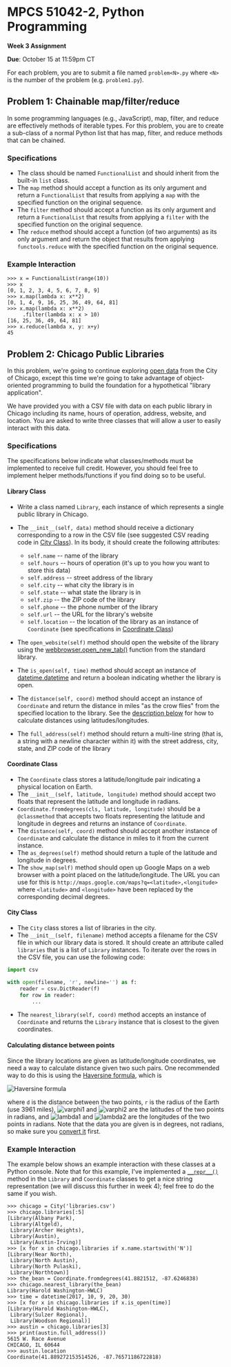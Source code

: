 # MPCS 51042-2, Python Programming

**Week 3 Assignment**

**Due**: October 15 at 11:59pm CT

For each problem, you are to submit a file named `problem<N>.py` where `<N>` is the number of the problem (e.g. `problem1.py`).

## Problem 1: Chainable map/filter/reduce

In some programming languages (e.g., JavaScript), map, filter, and reduce are effectively methods of iterable types. For this problem, you are to create a sub-class of a normal Python list that has map, filter, and reduce methods that can be chained.

### Specifications

- The class should be named `FunctionalList` and should inherit from the built-in `list` class.
- The `map` method should accept a function as its only argument  and return a `FunctionalList` that results from applying a `map` with the specified function on the original sequence.
- The `filter` method should accept a function as its only argument and return a `FunctionalList` that results from applying a `filter` with the specified function on the original sequence.
- The `reduce` method should accept a function (of two arguments) as its only argument and return the object that results from applying `functools.reduce` with the specified function on the original sequence.

### Example Interaction

```pycon
>>> x = FunctionalList(range(10))
>>> x
[0, 1, 2, 3, 4, 5, 6, 7, 8, 9]
>>> x.map(lambda x: x**2)
[0, 1, 4, 9, 16, 25, 36, 49, 64, 81]
>>> x.map(lambda x: x**2)
     .filter(lambda x: x > 10)
[16, 25, 36, 49, 64, 81]
>>> x.reduce(lambda x, y: x+y)
45
```

## Problem 2: Chicago Public Libraries

In this problem, we're going to continue exploring [open data](https://data.cityofchicago.org) from the City of Chicago, except this time we're going to take advantage of object-oriented programming to build the foundation for a hypothetical "library application".

We have provided you with a CSV file with data on each public library in Chicago including its name, hours of operation, address, website, and location. You are asked to write three classes that will allow a user to easily interact with this data.

### Specifications

The specifications below indicate what classes/methods must be implemented to receive full credit. However, you should feel free to implement helper methods/functions if you find doing so to be useful.

#### Library Class

- Write a class named `Library`, each instance of which represents a single public library in Chicago.
- The `__init__(self, data)` method should receive a dictionary corresponding to a row in the CSV file (see suggested CSV reading code in [City Class](#city-class)). In its body, it should create the following attributes:

  - `self.name` -- name of the library
  - `self.hours` -- hours of operation (it's up to you how you want to store this data)
  - `self.address` -- street address of the library
  - `self.city` -- what city the library is in
  - `self.state` -- what state the library is in
  - `self.zip` -- the ZIP code of the library
  - `self.phone` -- the phone number of the library
  - `self.url` -- the URL for the library's website
  - `self.location` -- the location of the library as an instance of
    `Coordinate` (see specifications in [Coordinate Class](#coordinate-class))

- The `open_website(self)` method should open the website of the library using the [webbrowser.open_new_tab()](https://docs.python.org/3/library/webbrowser.html#webbrowser.open_new_tab) function from the standard library.
- The `is_open(self, time)` method should accept an instance of [datetime.datetime](https://docs.python.org/3/library/datetime.html#datetime.datetime) and return a boolean indicating whether the library is open.
- The `distance(self, coord)` method should accept an instance of `Coordinate` and return the distance in miles "as the crow flies" from the specified location to the library. See the [description below](#calculating-distance-between-points) for how to calculate distances using latitudes/longitudes.
- The `full_address(self)` method should return a multi-line string (that is, a string with a newline character within it) with the street address, city, state, and ZIP code of the library

#### Coordinate Class

- The `Coordinate` class stores a latitude/longitude pair indicating a physical location on Earth.
- The `__init__(self, latitude, longitude)` method should accept two floats that represent the latitude and longitude in radians.
- `Coordinate.fromdegrees(cls, latitude, longitude)` should be a `@classmethod` that accepts two floats representing the latitude and longitude in degrees and returns an instance of `Coordinate`.
- The `distance(self, coord)` method should accept another instance of `Coordinate` and calculate the distance in miles to it from the current instance.
- The `as_degrees(self)` method should return a tuple of the latitude and longitude in degrees.
- The `show_map(self)` method should open up Google Maps on a web browser with a point placed on the latitude/longitude. The URL you can use for this is `http://maps.google.com/maps?q=<latitude>,<longitude>` where `<latitude>` and `<longitude>` have been replaced by the corresponding decimal degrees.

#### City Class

- The `City` class stores a list of libraries in the city.
- The `__init__(self, filename)` method accepts a filename for the CSV file in which our library data is stored. It should create an attribute called `libraries` that is a list of `Library` instances. To iterate over the rows in the CSV file, you can use the following code:

```python
import csv

with open(filename, 'r', newline='') as f:
    reader = csv.DictReader(f)
    for row in reader:
        ...
```

- The `nearest_library(self, coord)` method accepts an instance of `Coordinate` and returns the `Library` instance that is closest to the given coordinates.

#### Calculating distance between points

Since the library locations are given as latitude/longitude coordinates, we need a way to calculate distance given two such pairs. One recommended way to do this is using the [Haversine formula](https://en.wikipedia.org/wiki/Haversine_formula), which is

![Haversine formula](http://latex2png.com/output//latex_864209a59a6d48323e698d6899ee6f06.png)

where `d` is the distance between the two points, `r` is the radius of the Earth (use 3961 miles), ![varphi1](http://latex2png.com/output//latex_a4acc5e8a6c299501f90c28a2ddee69a.png) and ![varphi2](http://latex2png.com/output//latex_7256d5a2af8a38823209a802a4b923ab.png) are the latitudes of the two points in radians, and ![lambda1](http://latex2png.com/output//latex_3b3fb8151d8990dfafdc7954410136ff.png) and ![lambda2](http://latex2png.com/output//latex_e3ca12d2ef3a5f3b30188840c05480c7.png) are the longitudes of the two points in radians. Note that the data you are given is in degrees, not radians, so make sure you [convert it](https://en.wikipedia.org/wiki/Radian#Conversion_between_radians_and_degrees) first.

### Example Interaction

The example below shows an example interaction with these classes at a Python console. Note that for this example, I've implemented a [`__repr__()`](https://docs.python.org/3/reference/datamodel.html#object.__repr__) method in the `Library` and `Coordinate` classes to get a nice string representation (we will discuss this further in week 4); feel free to do the same if you wish.

```pycon
>>> chicago = City('libraries.csv')
>>> chicago.libraries[:5]
[Library(Albany Park),
 Library(Altgeld),
 Library(Archer Heights),
 Library(Austin),
 Library(Austin-Irving)]
>>> [x for x in chicago.libraries if x.name.startswith('N')]
[Library(Near North),
 Library(North Austin),
 Library(North Pulaski),
 Library(Northtown)]
>>> the_bean = Coordinate.fromdegrees(41.8821512, -87.6246838)
>>> chicago.nearest_library(the_bean)
Library(Harold Washington-HWLC)
>>> time = datetime(2017, 10, 9, 20, 30)
>>> [x for x in chicago.libraries if x.is_open(time)]
[Library(Harold Washington-HWLC),
 Library(Sulzer Regional),
 Library(Woodson Regional)]
>>> austin = chicago.libraries[3]
>>> print(austin.full_address())
5615 W. Race Avenue
CHICAGO, IL 60644
>>> austin.location
Coordinate(41.889272153514526, -87.76571186722818)
```